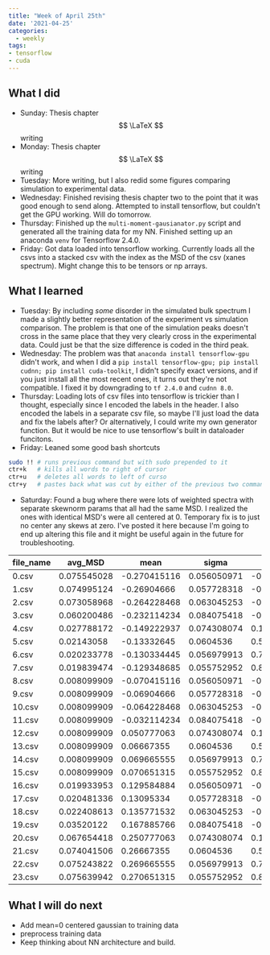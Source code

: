 ```yaml
---
title: "Week of April 25th"
date: '2021-04-25'
categories:
  - weekly
tags:
- tensorflow
- cuda
---
```


## What I did
- Sunday: Thesis chapter $$ \LaTeX $$ writing
- Monday: Thesis chapter $$ \LaTeX $$ writing
- Tuesday: More writing, but I also redid some figures comparing simulation to experimental data.
- Wednesday: Finished revising thesis chapter two to the point that it was good enough to send along. Attempted to install tensorflow, but couldn't get the GPU working. Will do tomorrow.
- Thursday: Finished up the `multi-moment-gausianator.py` script and generated all the training data for my NN. Finished setting up an anaconda `venv` for Tensorflow 2.4.0. 
- Friday: Got data loaded into tensorflow working. Currently loads all the csvs into a stacked csv with the index as the MSD of the csv (xanes spectrum). Might change this to be tensors or np arrays.


## What I learned
- Tuesday: By including *some* disorder in the simulated bulk spectrum I made a slightly better representation of the experiment vs simulation comparison. The problem is that one of the simulation peaks doesn't cross in the same place that they very clearly cross in the experimental data. Could just be that the size difference is coded in the third peak. 
- Wednesday: The problem was that `anaconda install tensorflow-gpu` didn't work, and when I did a `pip install tensorflow-gpu; pip install cudnn; pip install cuda-toolkit`, I didn't specify exact versions, and if you just install all the most recent ones, it turns out they're not compatible. I fixed it by downgrading to `tf 2.4.0` and `cudnn 8.0`.  
- Thursday: Loading lots of csv files into tensorflow is trickier than I thought, especially since I encoded the labels in the header. I also encoded the labels in a separate csv file, so maybe I'll just load the data and fix the labels after? Or alternatively, I could write my own generator function. But it would be nice to use tensorflow's built in dataloader funcitons.
- Friday: Leaned some good bash shortcuts

```bash
sudo !! # runs previous command but with sudo prepended to it
ctr+k   # kills all words to right of cursor 
ctr+u   # deletes all words to left of curso
ctr+y   # pastes back what was cut by either of the previous two commands
```

- Saturday: Found a bug where there were lots of weighted spectra with separate skewnorm params that all had the same MSD. I realized the ones with identical MSD's were all centered at 0. Temporary fix is to just no center any skews at zero. I've posted it here because I'm going to end up altering this file and it might be useful again in the future for troubleshooting.

| file_name | avg_MSD     | mean         | sigma       | skew         | kurtosis    | mean_param | std_param | skewness_param |
|-----------|-------------|--------------|-------------|--------------|-------------|------------|-----------|----------------|
| 0.csv     | 0.075545028 | -0.270415116 | 0.056050971 | -0.850965013 | 0.705345255 | -0.2       | 0.09      | -5             |
| 1.csv     | 0.074995124 | -0.26904666  | 0.057728318 | -0.734386597 | 0.57954318  | -0.2       | 0.09      | -3.5           |
| 2.csv     | 0.073058968 | -0.264228468 | 0.063045253 | -0.453825564 | 0.305050273 | -0.2       | 0.09      | -2             |
| 3.csv     | 0.060200486 | -0.232114234 | 0.084075418 | -0.023919331 | 0.006028161 | -0.2       | 0.09      | -0.5           |
| 4.csv     | 0.027788172 | -0.149222937 | 0.074308074 | 0.136948767  | 0.061744315 | -0.2       | 0.09      | 1              |
| 5.csv     | 0.02143058  | -0.13332645  | 0.0604536   | 0.575781421  | 0.418982939 | -0.2       | 0.09      | 2.5            |
| 6.csv     | 0.020233778 | -0.130334445 | 0.056979913 | 0.784426755  | 0.632784755 | -0.2       | 0.09      | 4              |
| 7.csv     | 0.019839474 | -0.129348685 | 0.055752952 | 0.873414847  | 0.73026458  | -0.2       | 0.09      | 5.5            |
| 8.csv     | 0.008099909 | -0.070415116 | 0.056050971 | -0.850965013 | 0.705345255 | 0          | 0.09      | -5             |
| 9.csv     | 0.008099909 | -0.06904666  | 0.057728318 | -0.734386597 | 0.57954318  | 0          | 0.09      | -3.5           |
| 10.csv    | 0.008099909 | -0.064228468 | 0.063045253 | -0.453825564 | 0.305050273 | 0          | 0.09      | -2             |
| 11.csv    | 0.008099909 | -0.032114234 | 0.084075418 | -0.023919331 | 0.006028161 | 0          | 0.09      | -0.5           |
| 12.csv    | 0.008099909 | 0.050777063  | 0.074308074 | 0.136948767  | 0.061744315 | 0          | 0.09      | 1              |
| 13.csv    | 0.008099909 | 0.06667355   | 0.0604536   | 0.575781421  | 0.418982939 | 0          | 0.09      | 2.5            |
| 14.csv    | 0.008099909 | 0.069665555  | 0.056979913 | 0.784426755  | 0.632784755 | 0          | 0.09      | 4              |
| 15.csv    | 0.008099909 | 0.070651315  | 0.055752952 | 0.873414847  | 0.73026458  | 0          | 0.09      | 5.5            |
| 16.csv    | 0.019933953 | 0.129584884  | 0.056050971 | -0.850965013 | 0.705345255 | 0.2        | 0.09      | -5             |
| 17.csv    | 0.020481336 | 0.13095334   | 0.057728318 | -0.734386597 | 0.57954318  | 0.2        | 0.09      | -3.5           |
| 18.csv    | 0.022408613 | 0.135771532  | 0.063045253 | -0.453825564 | 0.305050273 | 0.2        | 0.09      | -2             |
| 19.csv    | 0.03520122  | 0.167885766  | 0.084075418 | -0.023919331 | 0.006028161 | 0.2        | 0.09      | -0.5           |
| 20.csv    | 0.067654418 | 0.250777063  | 0.074308074 | 0.136948767  | 0.061744315 | 0.2        | 0.09      | 1              |
| 21.csv    | 0.074041506 | 0.26667355   | 0.0604536   | 0.575781421  | 0.418982939 | 0.2        | 0.09      | 2.5            |
| 22.csv    | 0.075243822 | 0.269665555  | 0.056979913 | 0.784426755  | 0.632784755 | 0.2        | 0.09      | 4              |
| 23.csv    | 0.075639942 | 0.270651315  | 0.055752952 | 0.873414847  | 0.73026458  | 0.2        | 0.09      | 5.5            |

## What I will do next
- Add mean=0 centered gaussian to training data
- preprocess training data
- Keep thinking about NN architecture and build. 

